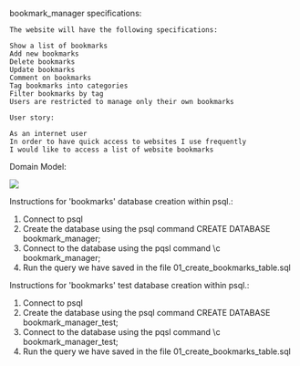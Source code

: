 bookmark_manager specifications:

```
The website will have the following specifications:

Show a list of bookmarks
Add new bookmarks
Delete bookmarks
Update bookmarks
Comment on bookmarks
Tag bookmarks into categories
Filter bookmarks by tag
Users are restricted to manage only their own bookmarks
```

```
User story:

As an internet user
In order to have quick access to websites I use frequently
I would like to access a list of website bookmarks
```


Domain Model:

![](images/bookmark_manager_domain_model.png)




Instructions for 'bookmarks' database creation within psql.:

1. Connect to psql
2. Create the database using the psql command CREATE DATABASE bookmark_manager;
3. Connect to the database using the pqsl command \c bookmark_manager;
4. Run the query we have saved in the file 01_create_bookmarks_table.sql


Instructions for 'bookmarks' test database creation within psql.:

1. Connect to psql
2. Create the database using the psql command CREATE DATABASE bookmark_manager_test;
3. Connect to the database using the pqsl command \c bookmark_manager_test;
5. Run the query we have saved in the file 01_create_bookmarks_table.sql




